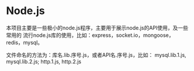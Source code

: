 Node.js
===

本项目主要是一些极小的node.js程序，主要用于展示node.js的API使用，及一些常用的
流行node.js库的使用，比如：express，socket.io，mongoose，redis，mysql。

文件命名的方法为：库名.lib.序号.js，或者API名.序号.js，比如：
mysql.lib.1.js, mysql.lib.2.js;
http.1.js, http.2.js
